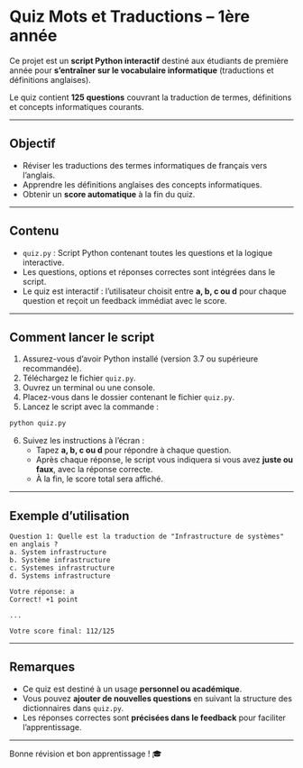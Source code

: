 # Quiz Mots et Traductions – 1ère année

Ce projet est un **script Python interactif** destiné aux étudiants de première année pour **s’entraîner sur le vocabulaire informatique** (traductions et définitions anglaises).  

Le quiz contient **125 questions** couvrant la traduction de termes, définitions et concepts informatiques courants.

---

## Objectif

- Réviser les traductions des termes informatiques de français vers l’anglais.
- Apprendre les définitions anglaises des concepts informatiques.
- Obtenir un **score automatique** à la fin du quiz.

---

## Contenu

- `quiz.py` : Script Python contenant toutes les questions et la logique interactive.
- Les questions, options et réponses correctes sont intégrées dans le script.
- Le quiz est interactif : l’utilisateur choisit entre **a, b, c ou d** pour chaque question et reçoit un feedback immédiat avec le score.

---

## Comment lancer le script

1. Assurez-vous d’avoir Python installé (version 3.7 ou supérieure recommandée).
2. Téléchargez le fichier `quiz.py`.
3. Ouvrez un terminal ou une console.
4. Placez-vous dans le dossier contenant le fichier `quiz.py`.
5. Lancez le script avec la commande :

```bash
python quiz.py
```

6. Suivez les instructions à l’écran :  
   - Tapez **a, b, c ou d** pour répondre à chaque question.
   - Après chaque réponse, le script vous indiquera si vous avez **juste ou faux**, avec la réponse correcte.
   - À la fin, le score total sera affiché.

---

## Exemple d’utilisation

```
Question 1: Quelle est la traduction de "Infrastructure de systèmes" en anglais ?
a. System infrastructure
b. Système infrastructure
c. Systemes infrastructure
d. Systems infrastructure

Votre réponse: a
Correct! +1 point

...

Votre score final: 112/125
```

---

## Remarques

- Ce quiz est destiné à un usage **personnel ou académique**.
- Vous pouvez **ajouter de nouvelles questions** en suivant la structure des dictionnaires dans `quiz.py`.
- Les réponses correctes sont **précisées dans le feedback** pour faciliter l’apprentissage.

---

Bonne révision et bon apprentissage ! 🎓
